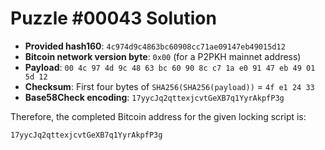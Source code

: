 # Puzzle #00043 Solution

- **Provided hash160**: `4c974d9c4863bc60908cc71ae09147eb49015d12`
- **Bitcoin network version byte**: `0x00` (for a P2PKH mainnet address)
- **Payload**: `00 4c 97 4d 9c 48 63 bc 60 90 8c c7 1a e0 91 47 eb 49 01 5d 12`
- **Checksum**: First four bytes of `SHA256(SHA256(payload))` = `4f e1 24 33`
- **Base58Check encoding**: `17yycJq2qttexjcvtGeXB7q1YyrAkpfP3g`

Therefore, the completed Bitcoin address for the given locking script is:

```
17yycJq2qttexjcvtGeXB7q1YyrAkpfP3g
```
